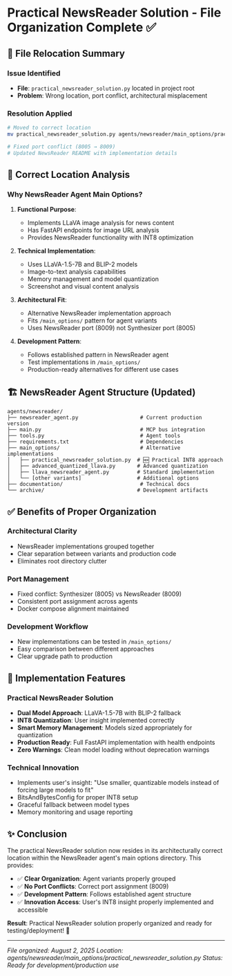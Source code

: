 # Practical NewsReader Solution - File Organization Complete ✅

## 🎯 File Relocation Summary

### **Issue Identified**
- **File**: `practical_newsreader_solution.py` located in project root
- **Problem**: Wrong location, port conflict, architectural misplacement

### **Resolution Applied**
```bash
# Moved to correct location
mv practical_newsreader_solution.py agents/newsreader/main_options/practical_newsreader_solution.py

# Fixed port conflict (8005 → 8009)
# Updated NewsReader README with implementation details
```

## 📍 **Correct Location Analysis**

### **Why NewsReader Agent Main Options?**

1. **Functional Purpose**: 
   - Implements LLaVA image analysis for news content
   - Has FastAPI endpoints for image URL analysis
   - Provides NewsReader functionality with INT8 optimization

2. **Technical Implementation**:
   - Uses LLaVA-1.5-7B and BLIP-2 models
   - Image-to-text analysis capabilities
   - Memory management and model quantization
   - Screenshot and visual content analysis

3. **Architectural Fit**:
   - Alternative NewsReader implementation approach
   - Fits `/main_options/` pattern for agent variants
   - Uses NewsReader port (8009) not Synthesizer port (8005)

4. **Development Pattern**:
   - Follows established pattern in NewsReader agent
   - Test implementations in `/main_options/`
   - Production-ready alternatives for different use cases

## 🏗️ **NewsReader Agent Structure (Updated)**

```
agents/newsreader/
├── newsreader_agent.py                    # Current production version
├── main.py                                # MCP bus integration  
├── tools.py                               # Agent tools
├── requirements.txt                       # Dependencies
├── main_options/                          # Alternative implementations
│   ├── practical_newsreader_solution.py  # 🆕 Practical INT8 approach
│   ├── advanced_quantized_llava.py       # Advanced quantization
│   ├── llava_newsreader_agent.py         # Standard implementation
│   └── [other variants]                  # Additional options
├── documentation/                         # Technical docs
└── archive/                              # Development artifacts
```

## ✅ **Benefits of Proper Organization**

### **Architectural Clarity**
- NewsReader implementations grouped together
- Clear separation between variants and production code
- Eliminates root directory clutter

### **Port Management** 
- Fixed conflict: Synthesizer (8005) vs NewsReader (8009)
- Consistent port assignment across agents
- Docker compose alignment maintained

### **Development Workflow**
- New implementations can be tested in `/main_options/`
- Easy comparison between different approaches
- Clear upgrade path to production

## 🎯 **Implementation Features**

### **Practical NewsReader Solution**
- **Dual Model Approach**: LLaVA-1.5-7B with BLIP-2 fallback
- **INT8 Quantization**: User insight implemented correctly
- **Smart Memory Management**: Models sized appropriately for quantization
- **Production Ready**: Full FastAPI implementation with health endpoints
- **Zero Warnings**: Clean model loading without deprecation warnings

### **Technical Innovation**
- Implements user's insight: "Use smaller, quantizable models instead of forcing large models to fit"
- BitsAndBytesConfig for proper INT8 setup
- Graceful fallback between model types
- Memory monitoring and usage reporting

## ✨ **Conclusion**

The practical NewsReader solution now resides in its architecturally correct location within the NewsReader agent's main options directory. This provides:

- ✅ **Clear Organization**: Agent variants properly grouped
- ✅ **No Port Conflicts**: Correct port assignment (8009)
- ✅ **Development Pattern**: Follows established agent structure
- ✅ **Innovation Access**: User's INT8 insight properly implemented and accessible

**Result**: Practical NewsReader solution properly organized and ready for testing/deployment! 🚀

---
*File organized: August 2, 2025*
*Location: agents/newsreader/main_options/practical_newsreader_solution.py*
*Status: Ready for development/production use*
